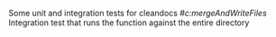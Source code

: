 Some unit and integration tests for cleandocs
#*c:mergeAndWriteFiles*
Integration test that runs the function against the entire directory
